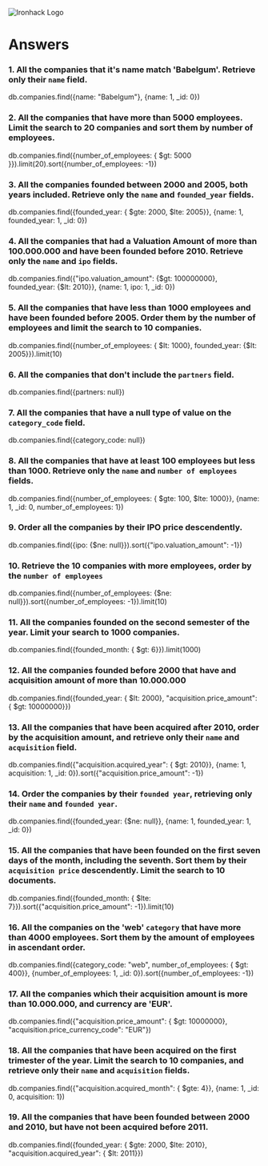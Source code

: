 ![Ironhack Logo](https://i.imgur.com/1QgrNNw.png)

# Answers

### 1. All the companies that it's name match 'Babelgum'. Retrieve only their `name` field.

db.companies.find({name: "Babelgum"}, {name: 1, _id: 0})

### 2. All the companies that have more than 5000 employees. Limit the search to 20 companies and sort them by **number of employees**.

db.companies.find({number_of_employees: { $gt: 5000 }}).limit(20).sort({number_of_employees: -1})

### 3. All the companies founded between 2000 and 2005, both years included. Retrieve only the `name` and `founded_year` fields.

db.companies.find({founded_year: { $gte: 2000, $lte: 2005}}, {name: 1, founded_year: 1, _id: 0})

### 4. All the companies that had a Valuation Amount of more than 100.000.000 and have been founded before 2010. Retrieve only the `name` and `ipo` fields.

db.companies.find({"ipo.valuation_amount": {$gt: 100000000}, founded_year: {$lt: 2010}}, {name: 1, ipo: 1, _id: 0})

### 5. All the companies that have less than 1000 employees and have been founded before 2005. Order them by the number of employees and limit the search to 10 companies.

db.companies.find({number_of_employees: { $lt: 1000}, founded_year: {$lt: 2005}}).limit(10)

### 6. All the companies that don't include the `partners` field.

db.companies.find({partners: null})

### 7. All the companies that have a null type of value on the `category_code` field.

db.companies.find({category_code: null})

### 8. All the companies that have at least 100 employees but less than 1000. Retrieve only the `name` and `number of employees` fields.

db.companies.find({number_of_employees: { $gte: 100, $lte: 1000}}, {name: 1, _id: 0, number_of_employees: 1})

### 9. Order all the companies by their IPO price descendently.

db.companies.find({ipo: {$ne: null}}).sort({"ipo.valuation_amount": -1})

### 10. Retrieve the 10 companies with more employees, order by the `number of employees`

db.companies.find({number_of_employees: {$ne: null}}).sort({number_of_employees: -1}).limit(10)

### 11. All the companies founded on the second semester of the year. Limit your search to 1000 companies.

db.companies.find({founded_month: { $gt: 6}}).limit(1000)

<!-- ### 12. All the companies that have been 'deadpooled' after the third year. -->

<!-- Your Code Goes Here -->

### 12. All the companies founded before 2000 that have and acquisition amount of more than 10.000.000

db.companies.find({founded_year: { $lt: 2000}, "acquisition.price_amount": { $gt: 10000000}})

### 13. All the companies that have been acquired after 2010, order by the acquisition amount, and retrieve only their `name` and `acquisition` field.

db.companies.find({"acquisition.acquired_year": { $gt: 2010}}, {name: 1, acquisition: 1, _id: 0}).sort({"acquisition.price_amount": -1})

### 14. Order the companies by their `founded year`, retrieving only their `name` and `founded year`.

db.companies.find({founded_year: {$ne: null}}, {name: 1, founded_year: 1, _id: 0})

### 15. All the companies that have been founded on the first seven days of the month, including the seventh. Sort them by their `acquisition price` descendently. Limit the search to 10 documents.

db.companies.find({founded_month: { $lte: 7}}).sort({"acquisition.price_amount": -1}).limit(10)

### 16. All the companies on the 'web' `category` that have more than 4000 employees. Sort them by the amount of employees in ascendant order.

db.companies.find({category_code: "web", number_of_employees: { $gt: 400}}, {number_of_employees: 1, _id: 0}).sort({number_of_employees: -1})

### 17. All the companies which their acquisition amount is more than 10.000.000, and currency are 'EUR'.

db.companies.find({"acquisition.price_amount": { $gt: 10000000}, "acquisition.price_currency_code": "EUR"})

### 18. All the companies that have been acquired on the first trimester of the year. Limit the search to 10 companies, and retrieve only their `name` and `acquisition` fields.

db.companies.find({"acquisition.acquired_month": { $gte: 4}}, {name: 1, _id: 0, acquisition: 1})

### 19. All the companies that have been founded between 2000 and 2010, but have not been acquired before 2011.

db.companies.find({founded_year: { $gte: 2000, $lte: 2010}, "acquisition.acquired_year": { $lt: 2011}})
